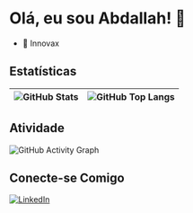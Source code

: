 # Olá, eu sou Abdallah! 👋

- 🔭 Innovax
## Estatísticas
| ![GitHub Stats](https://github-readme-stats.vercel.app/api?username=AbdallahMuhammad2&show_icons=true&theme=dracula) | ![GitHub Top Langs](https://github-readme-stats.vercel.app/api/top-langs/?username=AbdallahMuhammad2&layout=compact&theme=dracula) |
| --- | --- |

## Atividade

![GitHub Activity Graph](https://github-readme-activity-graph.vercel.app/graph?username=AbdallahMuhammad2&theme=react-dark)

## Conecte-se Comigo

[![LinkedIn](https://img.shields.io/badge/LinkedIn-Perfil-blue?logo=linkedin&logoColor=white)](https://www.linkedin.com/in/abdallah-muhammad)


